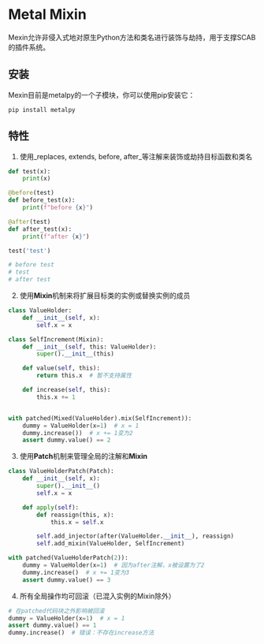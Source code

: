 Metal Mixin
===========================

Mexin允许非侵入式地对原生Python方法和类名进行装饰与劫持，用于支撑SCAB的插件系统。 

安装
------------
Mexin目前是metalpy的一个子模块，你可以使用pip安装它：

```console
pip install metalpy
```

特性
-----
1. 使用_replaces, extends, before, after_等注解来装饰或劫持目标函数和类名
```python
def test(x):
    print(x)

@before(test)
def before_test(x):
    print(f"before {x}")

@after(test)
def after_test(x):
    print(f"after {x}")

test('test')

# before test
# test
# after test
```

2. 使用**Mixin**机制来将扩展目标类的实例或替换实例的成员
```python
class ValueHolder:
    def __init__(self, x):
        self.x = x

class SelfIncrement(Mixin):
    def __init__(self, this: ValueHolder):
        super().__init__(this)

    def value(self, this):
        return this.x  # 暂不支持属性

    def increase(self, this):
        this.x += 1


with patched(Mixed(ValueHolder).mix(SelfIncrement)):
    dummy = ValueHolder(x=1)  # x = 1
    dummy.increase())  # x += 1变为2
    assert dummy.value() == 2
```

3. 使用**Patch**机制来管理全局的注解和**Mixin**
```python
class ValueHolderPatch(Patch):
    def __init__(self, x):
        super().__init__()
        self.x = x

    def apply(self):
        def reassign(this, x):
            this.x = self.x

        self.add_injector(after(ValueHolder.__init__), reassign)
        self.add_mixin(ValueHolder, SelfIncrement)

with patched(ValueHolderPatch(2)):
    dummy = ValueHolder(x=1)  # 因为after注解，x被设置为了2
    dummy.increase()  # x += 1变为3
    assert dummy.value() == 3
```

4. 所有全局操作均可回滚（已混入实例的Mixin除外）
```python
# 在patched代码块之外影响被回滚
dummy = ValueHolder(x=1)  # x = 1
assert dummy.value() == 1
dummy.increase()  # 错误：不存在increase方法
```